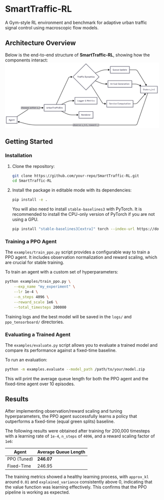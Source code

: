# SmartTraffic-RL
A Gym-style RL environment and benchmark for adaptive urban traffic signal control using macroscopic flow models.

## Architecture Overview

Below is the end-to-end structure of **SmartTraffic-RL**, showing how the components interact:
![Architecture](docs/architecture.png)

## Getting Started

### Installation

1. Clone the repository:
   ```bash
   git clone https://github.com/your-repo/SmartTraffic-RL.git
   cd SmartTraffic-RL
   ```

2. Install the package in editable mode with its dependencies:
   ```bash
   pip install -e .
   ```
   You will also need to install `stable-baselines3` with PyTorch. It is recommended to install the CPU-only version of PyTorch if you are not using a GPU.
   ```bash
   pip install "stable-baselines3[extra]" torch --index-url https://download.pytorch.org/whl/cpu
   ```

### Training a PPO Agent

The `examples/train_ppo.py` script provides a configurable way to train a PPO agent. It includes observation normalization and reward scaling, which are crucial for stable training.

To train an agent with a custom set of hyperparameters:
```bash
python examples/train_ppo.py \
    --exp_name "my_experiment" \
    --lr 1e-4 \
    --n_steps 4096 \
    --reward_scale 1e6 \
    --total_timesteps 200000
```
Training logs and the best model will be saved in the `logs/` and `ppo_tensorboard/` directories.

### Evaluating a Trained Agent

The `examples/evaluate.py` script allows you to evaluate a trained model and compare its performance against a fixed-time baseline.

To run an evaluation:
```bash
python -m examples.evaluate --model_path /path/to/your/model.zip
```
This will print the average queue length for both the PPO agent and the fixed-time agent over 10 episodes.

## Results

After implementing observation/reward scaling and tuning hyperparameters, the PPO agent successfully learns a policy that outperforms a fixed-time (equal green splits) baseline.

The following results were obtained after training for 200,000 timesteps with a learning rate of `1e-4`, `n_steps` of `4096`, and a reward scaling factor of `1e6`:

| Agent      | Average Queue Length |
|------------|----------------------|
| PPO (Tuned)| **246.07**           |
| Fixed-Time | 246.95               |

The training metrics showed a healthy learning process, with `approx_kl` around `0.01` and `explained_variance` consistently above 0, indicating that the value function was learning effectively. This confirms that the PPO pipeline is working as expected.